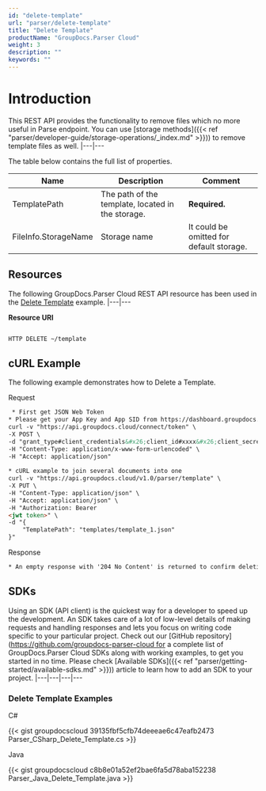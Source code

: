 ```yaml
---
id: "delete-template"
url: "parser/delete-template"
title: "Delete Template"
productName: "GroupDocs.Parser Cloud"
weight: 3
description: ""
keywords: ""
---
```







# Introduction #

This REST API provides the functionality to remove files which no more useful in Parse endpoint. You can use [storage methods]({{< ref "parser/developer-guide/storage-operations/_index.md" >}})) to remove template files as well.
|---|---

The table below contains the full list of properties.

 

|Name|Description|Comment
|---|---|---
|TemplatePath|The path of the template, located in the storage.|**Required.**
|FileInfo.StorageName|Storage name|It could be omitted for default storage.


## Resources ##

The following GroupDocs.Parser Cloud REST API resource has been used in the [Delete Template](https://apireference.groupdocs.cloud/parser/#/Template/DeleteTemplate) example.
|---|---

**Resource URI**

```html 

HTTP DELETE ~/template

 ```

## cURL Example ##

The following example demonstrates how to Delete a Template.





 Request

```html 
 * First get JSON Web Token
* Please get your App Key and App SID from https://dashboard.groupdocs.cloud/#/apps. Kindly place App Key in "client_secret" and App SID in "client_id" argument.
curl -v "https://api.groupdocs.cloud/connect/token" \
-X POST \
-d "grant_type#client_credentials&#x26;client_id#xxxx&#x26;client_secret#xxxx" \
-H "Content-Type: application/x-www-form-urlencoded" \
-H "Accept: application/json"
  
* cURL example to join several documents into one
curl -v "https://api.groupdocs.cloud/v1.0/parser/template" \
-X PUT \
-H "Content-Type: application/json" \
-H "Accept: application/json" \
-H "Authorization: Bearer 
<jwt token>" \
-d "{
    "TemplatePath": "templates/template_1.json"
}"
 ```




 Response

```html 
* An empty response with '204 No Content' is returned to confirm deletion.
 ```






## SDKs ##

Using an SDK (API client) is the quickest way for a developer to speed up the development. An SDK takes care of a lot of low-level details of making requests and handling responses and lets you focus on writing code specific to your particular project. Check out our [GitHub repository](https://github.com/groupdocs-parser-cloud for a complete list of GroupDocs.Parser Cloud SDKs along with working examples, to get you started in no time. Please check [Available SDKs]({{< ref "parser/getting-started/available-sdks.md" >}})) article to learn how to add an SDK to your project.
|---|---|---|---

### Delete Template Examples ###





 C#




{{< gist groupdocscloud 39135fbf5cfb74deeeae6c47eafb2473 Parser_CSharp_Delete_Template.cs >}}







 Java




{{< gist groupdocscloud c8b8e01a52ef2bae6fa5d78aba152238 Parser_Java_Delete_Template.java >}}







